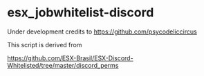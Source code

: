 # esx_jobwhitelist-discord

Under development
credits to 
https://github.com/psycodeliccircus

This script is derived from

https://github.com/ESX-Brasil/ESX-Discord-Whitelisted/tree/master/discord_perms